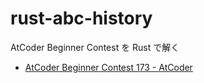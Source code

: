 # rust-abc-history
AtCoder Beginner Contest を Rust で解く

- [AtCoder Beginner Contest 173 - AtCoder](https://atcoder.jp/contests/abc173)
